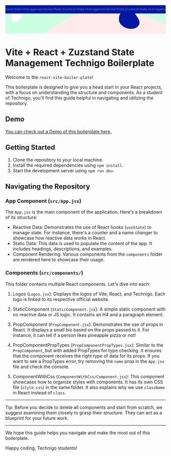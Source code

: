  <img src="/src/assets/boiler.svg" alt="Project Banner Image">

# Vite + React + Zuzstand State Management Technigo Boilerplate

Welcome to the `react-vite-boiler-plate`!

This boilerplate is designed to give you a head start in your React projects, with a focus on understanding the structure and components. As a student of Technigo, you'll find this guide helpful in navigating and utilizing the repository.

## Demo

[You can check out a Demo of this boilerplate here.](https://technigo-react-vite-boiler-plate.netlify.app/)

## Getting Started

1.  Clone the repository to your local machine.
2.  Install the required dependencies using `npm install`.
3.  Start the development server using `npm run dev`.

## Navigating the Repository

### App Component (`src/App.jsx`)

The `App.jsx` is the main component of the application. Here's a breakdown of its structure:

- Reactive Data: Demonstrates the use of React hooks (`useState`) to manage state. For instance, there's a counter and a name changer to showcase how reactive data works in React.
- Static Data: This data is used to populate the content of the app. It includes headings, descriptions, and examples.
- Component Rendering: Various components from the `components` folder are rendered here to showcase their usage.

### Components (`src/components/`)

This folder contains multiple React components. Let's dive into each:

1.  Logos (`Logos.jsx`): Displays the logos of Vite, React, and Technigo. Each logo is linked to its respective official website.

2.  StaticComponent (`StaticComponent.jsx`): A simple static component with no reactive data or JS logic. It contains an H4 and a paragraph element.

3.  PropComponent (`PropComponent.jsx`): Demonstrates the use of props in React. It displays a small bio based on the props passed to it. For instance, it can tell if a person likes pineapple pizza or not!

4.  PropComponentPropTypes (`PropComponentPropTypes.jsx`): Similar to the `PropComponent`, but with added PropTypes for type checking. It ensures that the component receives the right type of data for its props. If you want to see a PropTypes error, try removing the `name` prop in the `App.jsx` file and check the console.

5.  ComponentWithCss (`ComponentWithCss/Component.jsx`): This component showcases how to organize styles with components. It has its own CSS file (`style.css`) in the same folder. It also explains why we use `className` in React instead of `class`.

---

Tip: Before you decide to delete all components and start from scratch, we suggest examining them closely to grasp their structure. They can act as a blueprint for your future work.

---

We hope this guide helps you navigate and make the most out of this boilerplate.

Happy coding, Technigo students!
